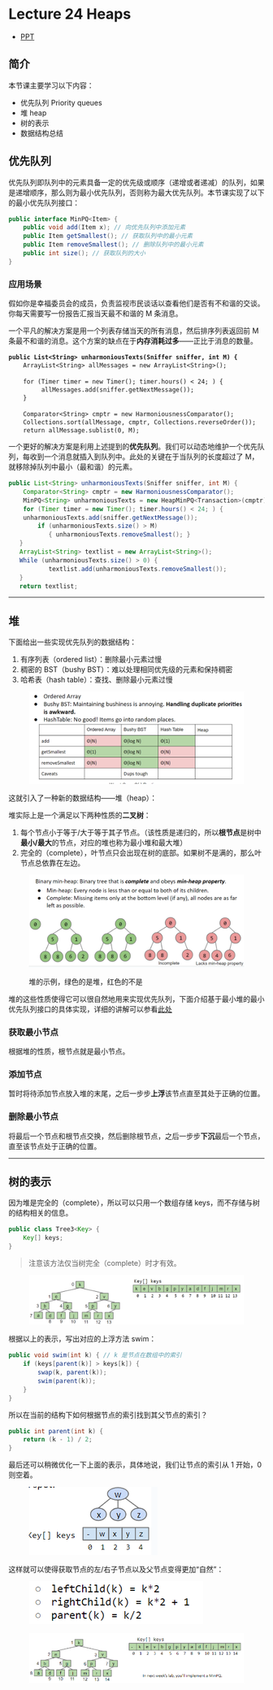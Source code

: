 # Lecture 24 Heaps

* [PPT](https://docs.google.com/presentation/d/1ySYTxnvoHJc7\_2U0L90WH3kx0toWA4vpNiIR2r1vqKU)

## 简介

本节课主要学习以下内容：

* 优先队列 Priority queues
* 堆 heap
* 树的表示
* 数据结构总结

## 优先队列

优先队列即队列中的元素具备一定的优先级或顺序（递增或者递减）的队列，如果是递增顺序，那么则为最小优先队列，否则称为最大优先队列。本节课实现了以下的最小优先队列接口：

```java
public interface MinPQ<Item> {
    public void add(Item x); // 向优先队列中添加元素
    public Item getSmallest(); // 获取队列中的最小元素
    public Item removeSmallest(); // 删除队列中的最小元素
    public int size(); // 获取队列的大小
}
```

### 应用场景

假如你是幸福委员会的成员，负责监视市民谈话以查看他们是否有不和谐的交谈。你每天需要写一份报告汇报当天最不和谐的 M 条消息。

一个平凡的解决方案是用一个列表存储当天的所有消息，然后排序列表返回前 M 条最不和谐的消息。这个方案的缺点在于**内存消耗过多**——正比于消息的数量。

<pre class="language-java"><code class="lang-java"><strong>public List&#x3C;String> unharmoniousTexts(Sniffer sniffer, int M) {
</strong>    ArrayList&#x3C;String> allMessages = new ArrayList&#x3C;String>();
    
    for (Timer timer = new Timer(); timer.hours() &#x3C; 24; ) {
         allMessages.add(sniffer.getNextMessage());   
    }
    
    Comparator&#x3C;String> cmptr = new HarmoniousnessComparator();
    Collections.sort(allMessage, cmptr, Collections.reverseOrder());
    return allMessage.sublist(0, M);
</code></pre>

一个更好的解决方案是利用上述提到的**优先队列**。我们可以动态地维护一个优先队列，每收到一个消息就插入到队列中。此处的关键在于当队列的长度超过了 M，就移除掉队列中最小（最和谐）的元素。

```java
public List<String> unharmoniousTexts(Sniffer sniffer, int M) {
    Comparator<String> cmptr = new HarmoniousnessComparator();
    MinPQ<String> unharmoniousTexts = new HeapMinPQ<Transaction>(cmptr);
    for (Timer timer = new Timer(); timer.hours() < 24; ) {
    unharmoniousTexts.add(sniffer.getNextMessage());
        if (unharmoniousTexts.size() > M) 
           { unharmoniousTexts.removeSmallest(); }
   }
   ArrayList<String> textlist = new ArrayList<String>();
   While (unharmoniousTexts.size() > 0) {
           textlist.add(unharmoniousTexts.removeSmallest());
   }
   return textlist;
```

***

## 堆

下面给出一些实现优先队列的数据结构：

1. 有序列表（ordered list）：删除最小元素过慢
2. 稠密的 BST（bushy BST）：难以处理相同优先级的元素和保持稠密
3. 哈希表（hash table）：查找、删除最小元素过慢

<figure><img src="../../.gitbook/assets/image (4) (1).png" alt=""><figcaption></figcaption></figure>

这就引入了一种新的数据结构——堆（heap）：

堆实际上是一个满足以下两种性质的**二叉树**：

1. 每个节点小于等于/大于等于其子节点。（该性质是递归的，所以**根节点**是树中**最小/最大**的节点，对应的堆也称为最小堆和最大堆）
2. 完全的（complete），叶节点只会出现在树的底部。如果树不是满的，那么叶节点总依靠在左边。

<figure><img src="../../.gitbook/assets/image (5).png" alt=""><figcaption><p>堆的示例，绿色的是堆，红色的不是</p></figcaption></figure>

堆的这些性质使得它可以很自然地用来实现优先队列，下面介绍基于最小堆的最小优先队列接口的具体实现，详细的讲解可以参看[此处](https://docs.google.com/presentation/d/1VEd2Pm\_3OuvkC1M8T5XAhsBTQFxVHs386L79hktkDRg/pub?start=false\&loop=false\&delayms=3000\&slide=id.g11ecaeaf56\_0\_0)

### 获取最小节点

根据堆的性质，根节点就是最小节点。

### 添加节点

暂时将待添加节点放入堆的末尾，之后一步步**上浮**该节点直至其处于正确的位置。

### 删除最小节点

将最后一个节点和根节点交换，然后删除根节点，之后一步步**下沉**最后一个节点，直至该节点处于正确的位置。

***

## 树的表示

因为堆是完全的（complete），所以可以只用一个数组存储 keys，而不存储与树的结构相关的信息。

```java
public class Tree3<Key> {
    Key[] keys;
}
```

> 注意该方法仅当树完全（complete）时才有效。

<figure><img src="../../.gitbook/assets/image (10).png" alt=""><figcaption></figcaption></figure>

根据以上的表示，写出对应的上浮方法 swim：

```java
public void swim(int k) { // k 是节点在数组中的索引
    if (keys[parent(k)] > keys[k]) {
        swap(k, parent(k));
        swim(parent(k));
    }
}

```

所以在当前的结构下如何根据节点的索引找到其父节点的索引？

```java
public int parent(int k) {
    return (k - 1) / 2;
}
```

最后还可以稍微优化一下上面的表示，具体地说，我们让节点的索引从 1 开始，0 则空着。

<figure><img src="../../.gitbook/assets/image (11).png" alt=""><figcaption></figcaption></figure>

这样就可以使得获取节点的左/右子节点以及父节点变得更加“自然”：



<figure><img src="../../.gitbook/assets/image (12).png" alt=""><figcaption></figcaption></figure>

<figure><img src="../../.gitbook/assets/image (13).png" alt=""><figcaption></figcaption></figure>
